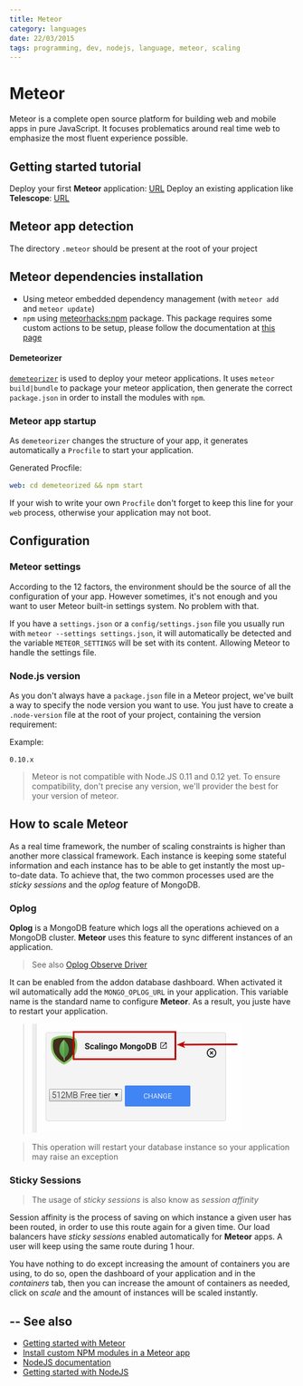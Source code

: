 ```yaml
---
title: Meteor
category: languages
date: 22/03/2015
tags: programming, dev, nodejs, language, meteor, scaling
---
```


# Meteor

Meteor is a complete open source platform for building web and mobile apps in pure JavaScript.
It focuses problematics around real time web to emphasize the most fluent experience possible.

## Getting started tutorial

Deploy your first __Meteor__ application: [URL](/languages/javascript/nodejs/getting-started-with-meteor.html)
Deploy an existing application like __Telescope__: [URL](/languages/javascript/nodejs/deploy-meteor-telescope.html)

## Meteor app detection

The directory `.meteor` should be present at the root of your project

## Meteor dependencies installation

* Using meteor embedded dependency management (with `meteor add` and `meteor
  update`)
* `npm` using [meteorhacks:npm](https://github.com/meteorhacks/npm) package.
  This package requires some custom actions to be setup, please follow the
  documentation at [this page](/languages/javascript/nodejs/meteor/npm.html)

#### Demeteorizer

[`demeteorizer`](https://github.com/onmodulus/demeteorizer) is used to deploy
your meteor applications. It uses `meteor build|bundle` to package your meteor
application, then generate the correct `package.json` in order to install the
modules with `npm`.

### Meteor app startup

As `demeteorizer` changes the structure of your app, it generates automatically
a `Procfile` to start your application.

Generated Procfile:

```yml
web: cd demeteorized && npm start
```

If your wish to write your own `Procfile` don't forget to keep this line for
your `web` process, otherwise your application may not boot.

## Configuration

### Meteor settings

According to the 12 factors, the environment should be the source of all the configuration of your app.
However sometimes, it's not enough and you want to user Meteor built-in settings system. No problem
with that.

If you have a `settings.json` or a `config/settings.json` file you usually run with
`meteor --settings settings.json`, it will automatically be detected and the variable `METEOR_SETTINGS`
will be set with its content. Allowing Meteor to handle the settings file.

### Node.js version

As you don't always have a `package.json` file in a Meteor project, we've built a way to specify the node
version you want to use. You just have to create a `.node-version` file at the root of your project,
containing the version requirement:

Example:

```
0.10.x
```

<blockquote class="info">
  Meteor is not compatible with Node.JS 0.11 and 0.12 yet. To ensure compatibility, don't precise any version,
  we'll provider the best for your version of meteor.
</blockquote>

## How to scale __Meteor__

As a real time framework, the number of scaling constraints is higher than another more classical
framework. Each instance is keeping some stateful information and each instance has to be able to
get instantly the most up-to-date data. To achieve that, the two common processes used are the
_sticky sessions_ and the _oplog_ feature of MongoDB.

### Oplog

__Oplog__ is a MongoDB feature which logs all the operations achieved on a MongoDB cluster. __Meteor__
uses this feature to sync different instances of an application.

> See also [Oplog Observe Driver](https://github.com/meteor/meteor/wiki/Oplog-Observe-Driver)

It can be enabled from the addon database dashboard. When activated it wil automatically add the
`MONGO_OPLOG_URL` in your application. This variable name is the standard name to configure __Meteor__.
As a result, you juste have to restart your application.

> ![Link to Dashboard](/assets/images/database/link-to-dashboard.png)

<blockquote class="info">
  This operation will restart your database instance so your application may raise an exception
</blockquote>

### Sticky Sessions

> The usage of _sticky sessions_ is also know as _session affinity_

Session affinity is the process of saving on which instance a given user has been routed, in order to use
this route again for a given time. Our load balancers have _sticky sessions_ enabled automatically
for __Meteor__ apps. A user will keep using the same route during 1 hour.

You have nothing to do except increasing the amount of containers you are using, to do
so, open the dashboard of your application and in the _containers_ tab, then you can increase the amount
of containers as needed, click on _scale_ and the amount of instances will be scaled instantly.

## -- See also

* [Getting started with Meteor](/languages/javascript/nodejs/getting-started-with-meteor.html)
* [Install custom NPM modules in a Meteor app](/languages/javascript/nodejs/meteor/npm.html)
* [NodeJS documentation](/languages/javascript/nodejs)
* [Getting started with NodeJS](/languages/javascript/nodejs/getting-started-with-nodejs.html)

